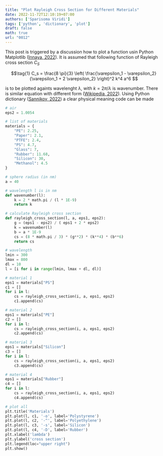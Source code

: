 ```yaml
---
title: "Plot Rayleigh Cross Section for Different Materials"
date: 2022-11-72T12:10:19+07:00
authors: ['Sparisoma Viridi']
tags: ['python', 'dictionary', 'plot']
draft: false
math: true
url: "0012"
---
```


This post is triggered by a discussion how to plot a function usin Python Matplotlib ([Innaya, 2022](https://github.com/NazlaInnaya95/Diskusi/issues/1)). It is assumed that following function of Rayleigh cross section $C_S$

$$\tag{1}
C_s = \frac{8 \pi}{3} \left( \frac{\varepsilon_1 - \varepsilon_2}{\varepsilon_1 + 2 \varepsilon_2} \right)^2 k^4 a^6
$$

is to be plotted againts wavelenght $\lambda$, with $k = 2\pi / \lambda$ is wavenumber. There is similar equation with different form ([Wikipedia, 2022](https://en.wikipedia.org/w/index.php?oldid=1123067134#Small_size_parameter_approximation)). Using Python dictionary ([Sannikov, 2022](https://www.dataquest.io/blog/python-dictionaries/)) a clear physical meaning code can be made

```python
# air
eps2 = 1.0054

# list of materials
materials = {
    "PE": 2.25,
    "Paper": 2.1,
    "PTFE": 2.4,
    "PS": 4.7,
    "Glass": 7,
    "Rubber": 11.68,
    "Silicon": 30,
    "Methanol": 4.5
}

# sphere radius (in nm)
a = 40

# wavelength l is in nm
def wavenumber(l):
    k = 2 * math.pi / (l * 1E-9)
    return k

# calculate Rayleigh cross section
def rayleigh_cross_section(l, a, eps1, eps2):
    g = (eps1 - eps2) / ( eps1 + 2 * eps2)
    k = wavenumber(l)
    b = a * 1E-9
    cs = (8 * math.pi / 3) * (g**2) * (k**4) * (b**6)
    return cs

# wavelength
lmin = 300
lmax = 800
dl = 10
l = [i for i in range(lmin, lmax + dl, dl)]

# material 1
eps1 = materials["PS"]
c1 = []
for i in l:
    cs = rayleigh_cross_section(i, a, eps1, eps2)
    c1.append(cs)

# material 2
eps1 = materials["PE"]
c2 = []
for i in l:
    cs = rayleigh_cross_section(i, a, eps1, eps2)
    c2.append(cs)

# material 3
eps1 = materials["Silicon"]
c3 = []
for i in l:
    cs = rayleigh_cross_section(i, a, eps1, eps2)
    c3.append(cs)

# material 4
eps1 = materials["Rubber"]
c4 = []
for i in l:
    cs = rayleigh_cross_section(i, a, eps1, eps2)
    c4.append(cs)

# plot all
plt.title('Materials') 
plt.plot(l, c1, '-o', label='Polystyrene')
plt.plot(l, c2, '-^', label='Polyethylene')
plt.plot(l, c3, '-s', label='Silicon')
plt.plot(l, c4, '-D', label='Rubber')
plt.xlabel('lambda') 
plt.ylabel('cross section')
plt.legend(loc="upper right")
plt.show()
```


